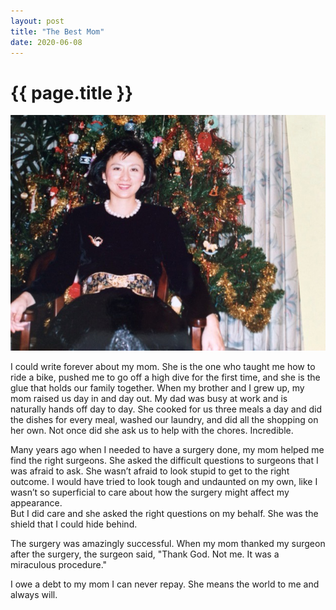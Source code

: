 ```yaml
---
layout: post
title: "The Best Mom"
date: 2020-06-08
---
```

<h1>{{ page.title }}</h1>

<p><img src="/static/img/mom.jpeg" width="650"/></p>

<p>I could write forever about my mom.   
She is the one who taught me how to ride a bike, pushed me to go off a high dive for the first time,
			and she is the glue that holds our family together.  When my brother and I grew up, my mom raised us day in and day 
			out.  My dad was busy at work and is naturally hands off day to day.  She cooked for us 
			three meals a day and did the dishes for every meal, washed our laundry, and did all the shopping on her own.  
			Not once did she ask us to help with the chores.  Incredible.
		</p>
		

<p>

Many years ago when I needed to have a surgery done, my mom helped me find the right surgeons. She asked the difficult questions to surgeons that I was afraid to ask. She wasn’t afraid to look stupid to get to the right outcome.   I would have tried to look tough 
and undaunted on my own, like I wasn’t so superficial to care about how the surgery might affect my appearance.  
But I did care and she asked the right questions on my behalf.  She was the shield that I could hide behind.  

   
</p>
<p>
</p>
The surgery was amazingly successful.  When my mom thanked my surgeon after the surgery, the surgeon said, "Thank God. Not me.  It was a 
miraculous procedure."  

<p>
I owe a debt to my mom I can never repay.  She means the world to me and always will.
</p>
									
		